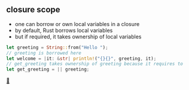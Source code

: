 ## closure scope

* one can borrow or own local variables in a closure
* by default, Rust borrows local variables
* but if required, it takes ownership of local variables

```rust
let greeting = String::from("Hello ");
// greeting is borrowed here
let welcome = |it: &str| println!("{}{}", greeting, it);
// get_greeting takes ownership of greeting because it requires to
let get_greeting = || greeting;
```

[📒](https://doc.rust-lang.org/1.17.0/book/closures.html#closures-and-their-environment)
